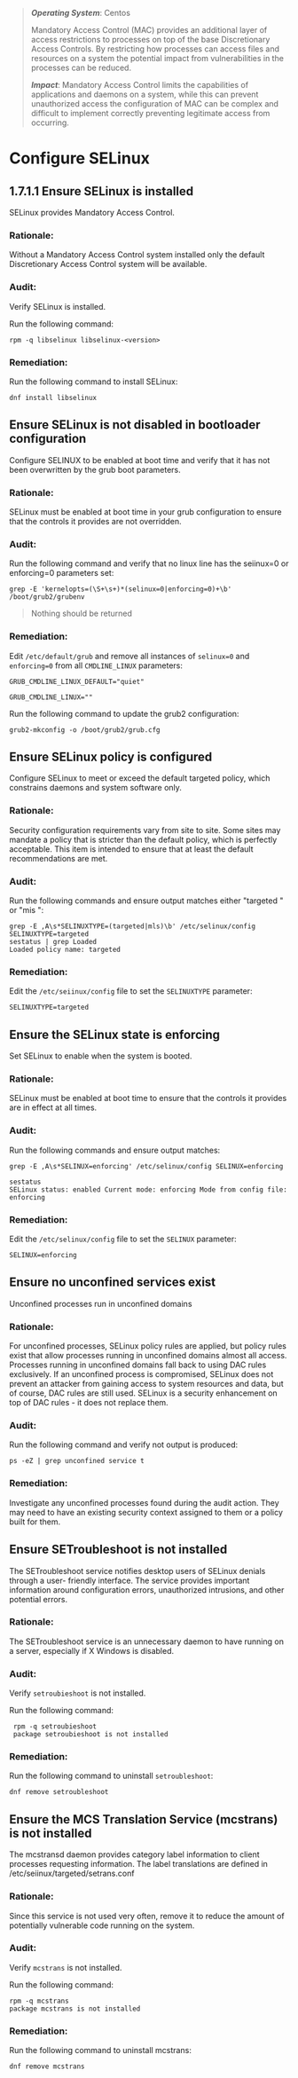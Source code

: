> ***Operating System***: Centos
>
> Mandatory Access Control (MAC) provides an additional layer of access restrictions to processes on top of the base Discretionary Access Controls. By restricting how processes can access files and resources on a system the potential impact from vulnerabilities in the processes can be reduced.
>
> ***Impact***: Mandatory Access Control limits the capabilities of applications and daemons on a system, while this can prevent unauthorized access the configuration of MAC can be complex and difficult to implement correctly preventing legitimate access from occurring. 

# Configure SELinux

## 1.7.1.1	Ensure SELinux is installed 

SELinux provides Mandatory Access Control.

### Rationale:

Without a Mandatory Access Control system installed only the default Discretionary Access Control system will be available.

### Audit:

Verify SELinux is installed.

Run the following command:

```
rpm -q libselinux libselinux-<version>
```

### Remediation:

Run the following command to install SELinux:

```shell
dnf install libselinux
```



## Ensure SELinux is not disabled in bootloader configuration

Configure SELINUX to be enabled at boot time and verify that it has not been overwritten by the grub boot parameters.

### Rationale:

SELinux must be enabled at boot time in your grub configuration to ensure that the controls it provides are not overridden.

### Audit:

Run the following command and verify that no linux line has the seiinux=0 or enforcing=0 parameters set:

```shell
grep -E 'kernelopts=(\S+\s+)*(selinux=0|enforcing=0)+\b' /boot/grub2/grubenv
```

>  Nothing should be returned



### Remediation:

Edit `/etc/default/grub` and remove all instances of `selinux=0` and `enforcing=0` from all `CMDLINE_LINUX` parameters:

`GRUB_CMDLINE_LINUX_DEFAULT="quiet"`

`GRUB_CMDLINE_LINUX=""`

Run the following command to update the grub2 configuration:

```shell
grub2-mkconfig -o /boot/grub2/grub.cfg
```



## Ensure SELinux policy is configured 

Configure SELinux to meet or exceed the default targeted policy, which constrains daemons and system software only.

### Rationale:

Security configuration requirements vary from site to site. Some sites may mandate a policy that is stricter than the default policy, which is perfectly acceptable. This item is intended to ensure that at least the default recommendations are met.

### Audit:

Run the following commands and ensure output matches either "targeted " or "mis ":

```shell
grep -E ,A\s*SELINUXTYPE=(targeted|mls)\b' /etc/selinux/config SELINUXTYPE=targeted
sestatus | grep Loaded
Loaded policy name:	targeted 
```

### Remediation:

Edit the `/etc/seiinux/config` file to set the `SELINUXTYPE` parameter:

`SELINUXTYPE=targeted`



## Ensure the SELinux state is enforcing 

Set SELinux to enable when the system is booted.

### Rationale:

SELinux must be enabled at boot time to ensure that the controls it provides are in effect at all times.

### Audit:

Run the following commands and ensure output matches:

```shell
grep -E ,A\s*SELINUX=enforcing' /etc/selinux/config SELINUX=enforcing

sestatus
SELinux status: enabled Current mode: enforcing Mode from config file: enforcing
```

### Remediation:

Edit the `/etc/selinux/config` file to set the `SELINUX` parameter:

`SELINUX=enforcing`

## Ensure no unconfined services exist 

Unconfined processes run in unconfined domains

### Rationale:

For unconfined processes, SELinux policy rules are applied, but policy rules exist that allow processes running in unconfined domains almost all access. Processes running in unconfined domains fall back to using DAC rules exclusively. If an unconfined process is compromised, SELinux does not prevent an attacker from gaining access to system resources and data, but of course, DAC rules are still used. SELinux is a security enhancement on top of DAC rules - it does not replace them.



### Audit:

Run the following command and verify not output is produced:

```shell
ps -eZ | grep unconfined service t
```



### Remediation:

Investigate any unconfined processes found during the audit action. They may need to have an existing security context assigned to them or a policy built for them.



## Ensure SETroubleshoot is not installed 

The SETroubleshoot service notifies desktop users of SELinux denials through a user- friendly interface. The service provides important information around configuration errors, unauthorized intrusions, and other potential errors.

### Rationale:

The SETroubleshoot service is an unnecessary daemon to have running on a server, especially if X Windows is disabled.



### Audit:

Verify `setroubieshoot` is not installed.

Run the following command:

```shell
 rpm -q setroubieshoot
 package setroubieshoot is not installed
```



### Remediation:

Run the following command to uninstall `setroubleshoot`:

```shell
dnf remove setroubleshoot
```

## Ensure the MCS Translation Service (mcstrans) is not installed 

The 	mcstransd	 daemon provides category label information to client processes requesting information. The label translations are defined in 	/etc/seiinux/targeted/setrans.conf	

### Rationale:

Since this service is not used very often, remove it to reduce the amount of potentially vulnerable code running on the system.

### Audit:

Verify `mcstrans` is not installed.

Run the following command:

```shell
rpm -q mcstrans
package mcstrans is not installed
```

### Remediation:

Run the following command to uninstall mcstrans:

```shell
dnf remove mcstrans
```
